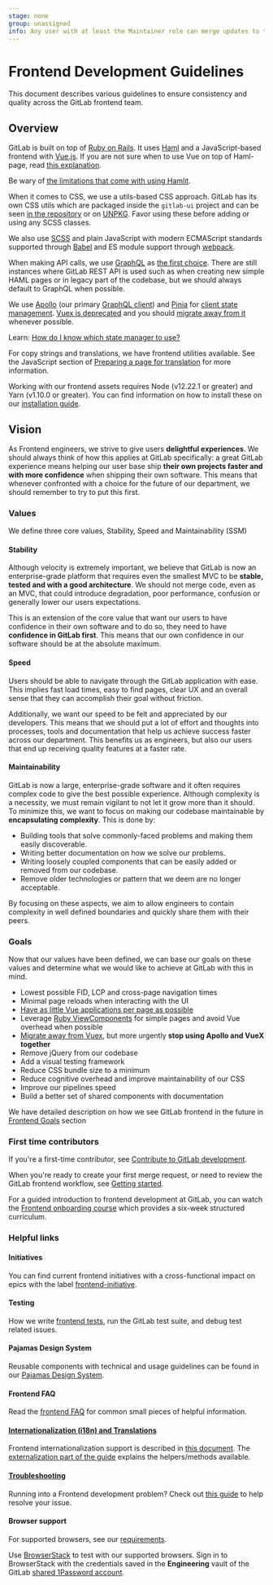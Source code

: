 ```yaml
---
stage: none
group: unassigned
info: Any user with at least the Maintainer role can merge updates to this content. For details, see https://docs.gitlab.com/ee/development/development_processes.html#development-guidelines-review.
---
```


# Frontend Development Guidelines

This document describes various guidelines to ensure consistency and quality
across the GitLab frontend team.

## Overview

GitLab is built on top of [Ruby on Rails](https://rubyonrails.org). It uses [Haml](https://haml.info/) and a JavaScript-based frontend with [Vue.js](https://vuejs.org). If you are not sure when to use Vue on top of Haml-page, read [this explanation](vue.md#when-to-add-vue-application).

<!-- vale gitlab.Spelling = NO -->

Be wary of [the limitations that come with using Hamlit](https://github.com/k0kubun/hamlit/blob/master/REFERENCE.md#limitations).

<!-- vale gitlab.Spelling = YES -->

When it comes to CSS, we use a utils-based CSS approach. GitLab has its own CSS utils which are packaged inside the `gitlab-ui` project and can be seen [in the repository](https://gitlab.com/gitlab-org/gitlab-ui/-/tree/main/src/scss/utility-mixins) or on [UNPKG](https://unpkg.com/browse/@gitlab/ui@latest/src/scss/utility-mixins/). Favor using these before adding or using any SCSS classes.

We also use [SCSS](https://sass-lang.com) and plain JavaScript with
modern ECMAScript standards supported through [Babel](https://babeljs.io/) and ES module support through [webpack](https://webpack.js.org/).

When making API calls, we use [GraphQL](graphql.md) as [the first choice](../api_graphql_styleguide.md#vision).
There are still instances where GitLab REST API is used such as when creating new simple HAML pages or in legacy part of the codebase, but we should always default to GraphQL when possible.

We use [Apollo](https://www.apollographql.com/) (our primary [GraphQL client](graphql.md)) and [Pinia](pinia.md) for [client state management](state_management.md).
[Vuex is deprecated](vuex.md) and you should [migrate away from it](migrating_from_vuex.md) whenever possible.

Learn: [How do I know which state manager to use?](state_management.md)

For copy strings and translations, we have frontend utilities available. See the JavaScript section of [Preparing a page for translation](../i18n/externalization.md#javascript-files) for more information.

Working with our frontend assets requires Node (v12.22.1 or greater) and Yarn
(v1.10.0 or greater). You can find information on how to install these on our
[installation guide](../../install/installation.md#5-node).

## Vision

As Frontend engineers, we strive to give users **delightful experiences**. We should always think of how this applies at GitLab specifically: a great GitLab experience means helping our user base ship **their own projects faster and with more confidence** when shipping their own software. This means that whenever confronted with a choice for the future of our department, we should remember to try to put this first.

### Values

We define three core values, Stability, Speed and Maintainability (SSM)

#### Stability

Although velocity is extremely important, we believe that GitLab is now an enterprise-grade platform that requires even the smallest MVC to be **stable, tested and with a good architecture**. We should not merge code, even as an MVC, that could introduce degradation, poor performance, confusion or generally lower our users expectations.

This is an extension of the core value that want our users to have confidence in their own software and to do so, they need to have **confidence in GitLab first**. This means that our own confidence in our software should be at the absolute maximum.

#### Speed

Users should be able to navigate through the GitLab application with ease. This implies fast load times, easy to find pages, clear UX and an overall sense that they can accomplish their goal without friction.

Additionally, we want our speed to be felt and appreciated by our developers. This means that we should put a lot of effort and thoughts into processes, tools and documentation that help us achieve success faster across our department. This benefits us as engineers, but also our users that end up receiving quality features at a faster rate.

#### Maintainability

GitLab is now a large, enterprise-grade software and it often requires complex code to give the best possible experience. Although complexity is a necessity, we must remain vigilant to not let it grow more than it should. To minimize this, we want to focus on making our codebase maintainable by **encapsulating complexity**. This is done by:

- Building tools that solve commonly-faced problems and making them easily discoverable.
- Writing better documentation on how we solve our problems.
- Writing loosely coupled components that can be easily added or removed from our codebase.
- Remove older technologies or pattern that we deem are no longer acceptable.

By focusing on these aspects, we aim to allow engineers to contain complexity in well defined boundaries and quickly share them with their peers.

### Goals

Now that our values have been defined, we can base our goals on these values and determine what we would like to achieve at GitLab with this in mind.

- Lowest possible FID, LCP and cross-page navigation times
- Minimal page reloads when interacting with the UI
- [Have as little Vue applications per page as possible](vue.md#avoid-multiple-vue-applications-on-the-page)
- Leverage [Ruby ViewComponents](view_component.md) for simple pages and avoid Vue overhead when possible
- [Migrate away from Vuex](migrating_from_vuex.md), but more urgently **stop using Apollo and VueX together**
- Remove jQuery from our codebase
- Add a visual testing framework
- Reduce CSS bundle size to a minimum
- Reduce cognitive overhead and improve maintainability of our CSS
- Improve our pipelines speed
- Build a better set of shared components with documentation

We have detailed description on how we see GitLab frontend in the future in [Frontend Goals](frontend_goals.md) section

### First time contributors

If you're a first-time contributor, see [Contribute to GitLab development](../contributing/index.md).

When you're ready to create your first merge request, or need to review the GitLab frontend workflow, see [Getting started](getting_started.md).

For a guided introduction to frontend development at GitLab, you can watch the [Frontend onboarding course](onboarding_course/index.md) which provides a six-week structured curriculum.

### Helpful links

#### Initiatives

You can find current frontend initiatives with a cross-functional impact on epics
with the label [frontend-initiative](https://gitlab.com/groups/gitlab-org/-/epics?state=opened&page=1&sort=UPDATED_AT_DESC&label_name[]=frontend-initiative).

#### Testing

How we write [frontend tests](../testing_guide/frontend_testing.md), run the GitLab test suite, and debug test related
issues.

#### Pajamas Design System

Reusable components with technical and usage guidelines can be found in our
[Pajamas Design System](https://design.gitlab.com/).

#### Frontend FAQ

Read the [frontend FAQ](frontend_faq.md) for common small pieces of helpful information.

#### [Internationalization (i18n) and Translations](../i18n/externalization.md)

Frontend internationalization support is described in [this document](../i18n/index.md).
The [externalization part of the guide](../i18n/externalization.md) explains the helpers/methods available.

#### [Troubleshooting](troubleshooting.md)

Running into a Frontend development problem? Check out [this guide](troubleshooting.md) to help resolve your issue.

#### Browser support

For supported browsers, see our [requirements](../../install/requirements.md#supported-web-browsers).

Use [BrowserStack](https://www.browserstack.com/) to test with our supported browsers.
Sign in to BrowserStack with the credentials saved in the **Engineering** vault of the GitLab
[shared 1Password account](https://handbook.gitlab.com/handbook/security/password-guidelines/#1password-for-teams).
